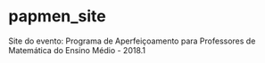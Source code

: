 # papmen_site
Site do evento: Programa de Aperfeiçoamento para Professores de Matemática do Ensino Médio - 2018.1

